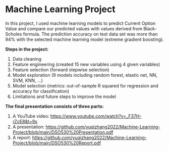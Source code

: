 # Machine Learning Project

In this project, I used machine learning models to predict Current Option Value and compare our predicted values with values derived from Black-Scholes formula. The prediction accuracy on test data set was more than 94% with the selected machine learning model (extreme gradient boosting). 

**Steps in the project:**
  1. Data cleaning
  2. Feature engineering (created 15 new variables using 4 given variables)
  3. Feature selection (forward stepwise selection)
  4. Model exploration (9 models including random forest, elastic net, NN, SVM, KNN, ...)
  5. Model selection (metrics: out-of-sample R squared for regression and accuracy for classification)
  6. Limitations and future steps to improve the model

**The final presentation consists of three parts:**
  1. A YouTube video: https://www.youtube.com/watch?v=_F37H-rZcE8&t=9s
  2. A presentation: https://github.com/yuqizhang2022/Machine-Learning-Project/blob/main/DSO530%20Presentation.pdf
  3. A report: https://github.com/yuqizhang2022/Machine-Learning-Project/blob/main/DSO530%20Report.pdf
